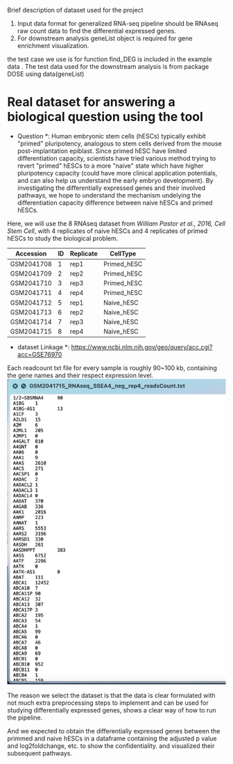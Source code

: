 Brief description of dataset used for the project

1. Input data format for generalized RNA-seq pipeline should be RNAseq raw count data to find the differential expressed genes.
2. For downstream analysis geneList object is required for gene enrichment visualization.

the test case we use is for function find_DEG is included in the example data . The test data used for the downstream analysis is from package DOSE using data(geneList) 

# Real dataset for answering a biological question using the tool

* Question *:
Human embryonic stem cells (hESCs) typically exhibit "primed" pluripotency, analogous to stem cells derived from the mouse post-implantation epiblast. Since primed hESC have limited differentiation capacity, scientists have tried various method trying to revert "primed" hESCs to a more "naive" state which have higher pluripotency capacity (could have more clinical application potentials, and can also help us understand the early embryo development). By investigating the differentially expressed genes and their involved pathways, we hope to understand the mechanism undelying the differentiation capacity difference between naive hESCs and primed hESCs.


Here, we will use the 8 RNAseq dataset from *William Pastor et al., 2016, Cell Stem Cell*, with 4 replicates of naive hESCs and 4 replicates of primed hESCs to study the biological problem.


| Accession  | ID  | Replicate | CellType    |
|------------|-----|-----------|-------------|
|GSM2041708  | 1   |  rep1     | Primed_hESC | 
|GSM2041709  | 2   |  rep2     | Primed_hESC | 
|GSM2041710  | 3   |  rep3     | Primed_hESC | 
|GSM2041711  | 4   |  rep4     | Primed_hESC | 
|GSM2041712  | 5   |  rep1     | Naive_hESC  | 
|GSM2041713  | 6   |  rep2     | Naive_hESC  | 
|GSM2041714  | 7   |  rep3     | Naive_hESC  | 
|GSM2041715  | 8   |  rep4     | Naive_hESC  | 

* dataset Linkage *:   https://www.ncbi.nlm.nih.gov/geo/query/acc.cgi?acc=GSE76970


Each readcount txt file for every sample is roughly 90~100 kb, containing the gene names and their respect expression level. 
![Screenshot](readcount_screenshot.jpg)

The reason we select the dataset is that the data is clear formulated with not much extra preprocessing steps to implement and can be used for studying differentially expressed genes, shows a clear way of how to run the pipeline.

And we expected to obtain the differentially expressed genes between the primmed and naive hESCs in a dataframe containing the adjusted p value and log2foldchange, etc. to show the confidentiality.
and visualized their subsequent pathways.

